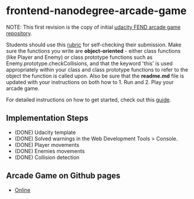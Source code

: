 frontend-nanodegree-arcade-game
===============================
NOTE: This first revision is the copy of initial [udacity FEND arcade game repository](https://github.com/udacity/frontend-nanodegree-arcade-game).

Students should use this [rubric](https://review.udacity.com/#!/projects/2696458597/rubric) for self-checking their submission. Make sure the functions you write are **object-oriented** - either class functions (like Player and Enemy) or class prototype functions such as Enemy.prototype.checkCollisions, and that the keyword 'this' is used appropriately within your class and class prototype functions to refer to the object the function is called upon. Also be sure that the **readme.md** file is updated with your instructions on both how to 1. Run and 2. Play your arcade game.

For detailed instructions on how to get started, check out this [guide](https://docs.google.com/document/d/1v01aScPjSWCCWQLIpFqvg3-vXLH2e8_SZQKC8jNO0Dc/pub?embedded=true).

## Implementation Steps
+ (DONE) Udacity template
+ (DONE) Solved warnings in the Web Development Tools > Console.
+ (DONE) Player movements
+ (DONE) Enemies movements
+ (DONE) Collision detection

## Arcade Game on Github pages
+ [Online](https://sasokuncic.github.io/UdacityProj5ArcadeGameFrogger/)